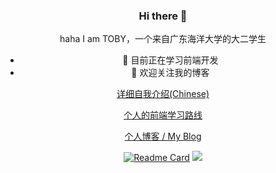 <div align="center">

### Hi there 👋
haha
I am TOBY，一个来自广东海洋大学的大二学生
- 🔭 目前正在学习前端开发
- 🌱 欢迎关注我的博客


[详细自我介绍(Chinese)](https://tobyhhw.github.io/about/)
  
[个人的前端学习路线](https://tobyhhw.github.io/posts/e5cf9037.html)
  
[个人博客 / My Blog](https://tobyhhw.github.io/)
  
[![Readme Card](https://github-readme-stats-one-bice.vercel.app/api?username=TOBYhhw&show_icons=true&role=OWNER,ORGANIZATION_MEMBER,COLLABORATOR)](#)
![](https://github-readme-stats.vercel.app/api/top-langs/?username=TOBYhhw&hide=css,html&layout=compact&langs_count=8)







